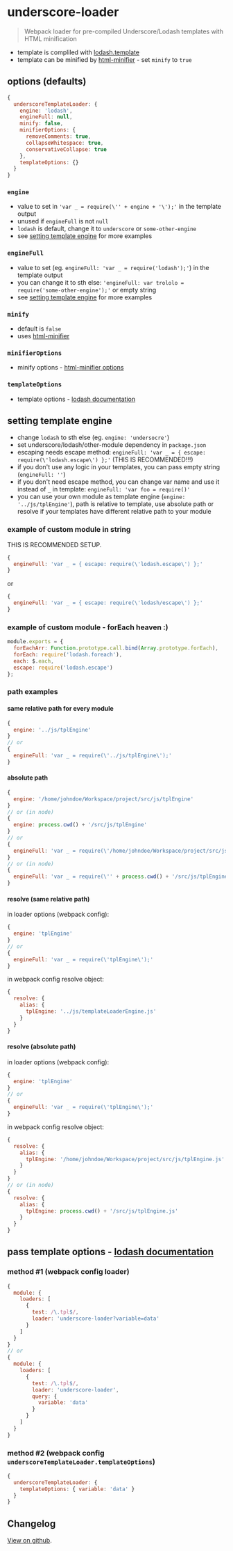 # underscore-loader

> Webpack loader for pre-compiled Underscore/Lodash templates with HTML minification

* template is compliled with [lodash.template](https://www.npmjs.com/package/lodash.template)
* template can be minified by [html-minifier](https://www.npmjs.com/package/html-minifier) - set `minify` to `true`

## options (defaults)

```javascript
{
  underscoreTemplateLoader: {
    engine: 'lodash',
    engineFull: null,
    minify: false,
    minifierOptions: {
      removeComments: true,
      collapseWhitespace: true,
      conservativeCollapse: true
    },
    templateOptions: {}
  }
}
```

### `engine`

* value to set in `'var _ = require(\'' + engine + '\');'` in the template output
* unused if `engineFull` is not `null`
* `lodash` is default, change it to `underscore` or `some-other-engine`
* see [setting template engine](#setting-template-engine) for more examples

### `engineFull`

* value to set (eg. `engineFull: 'var _ = require('lodash');'`) in the template output
* you can change it to sth else: `'engineFull: var trololo = require('some-other-engine');'` or empty string
* see [setting template engine](#setting-template-engine) for more examples

### `minify`

* default is `false`
* uses [html-minifier](https://www.npmjs.com/package/html-minifier)

### `minifierOptions`

* minify options - [html-minifier options](https://www.npmjs.com/package/html-minifier#options-quick-reference)

### `templateOptions`

* template options - [lodash documentation](https://lodash.com/docs#template)

## setting template engine

* change `lodash` to sth else (eg. `engine: 'undersocre'`)
* set underscore/lodash/other-module dependency in `package.json`
* escaping needs escape method: `engineFull: 'var _ = { escape: require(\'lodash.escape\') };'` (THIS IS RECOMMENDED!!!)
* if you don't use any logic in your templates, you can pass empty string (`engineFull: ''`)
* if you don't need escape method, you can change var name and use it instead of `_` in template: `engineFull: 'var foo = require()'`
* you can use your own module as template engine (`engine: '../js/tplEngine'`), path is relative to template, use absolute path or resolve if your templates have different relative path to your module

### example of custom module in string

THIS IS RECOMMENDED SETUP.

```javascript
{
  engineFull: 'var _ = { escape: require(\'lodash.escape\') };'
}
```

or

```javascript
{
  engineFull: 'var _ = { escape: require(\'lodash/escape\') };'
}
```

### example of custom module - forEach heaven :)

```javascript
module.exports = {
  forEachArr: Function.prototype.call.bind(Array.prototype.forEach),
  forEach: require('lodash.foreach'),
  each: $.each,
  escape: require('lodash.escape')
};
```

### path examples

#### same relative path for every module

```javascript
{
  engine: '../js/tplEngine'
}
// or
{
  engineFull: 'var _ = require(\'../js/tplEngine\');'
}
```

#### absolute path

```javascript
{
  engine: '/home/johndoe/Workspace/project/src/js/tplEngine'
}
// or (in node)
{
  engine: process.cwd() + '/src/js/tplEngine'
}
// or
{
  engineFull: 'var _ = require(\'/home/johndoe/Workspace/project/src/js/tplEngine\');'
}
// or (in node)
{
  engineFull: 'var _ = require(\'' + process.cwd() + '/src/js/tplEngine\');'
}
```

#### resolve (same relative path)

in loader options (webpack config):

```javascript
{
  engine: 'tplEngine'
}
// or
{
  engineFull: 'var _ = require(\'tplEngine\');'
}
```

in webpack config resolve object:

```javascript
{
  resolve: {
    alias: {
      tplEngine: '../js/templateLoaderEngine.js'
    }
  }
}
```

#### resolve (absolute path)

in loader options (webpack config):

```javascript
{
  engine: 'tplEngine'
}
// or
{
  engineFull: 'var _ = require(\'tplEngine\');'
}
```

in webpack config resolve object:

```javascript
{
  resolve: {
    alias: {
      tplEngine: '/home/johndoe/Workspace/project/src/js/tplEngine.js'
    }
  }
}
// or (in node)
{
  resolve: {
    alias: {
      tplEngine: process.cwd() + '/src/js/tplEngine.js'
    }
  }
}
```

## pass template options - [lodash documentation](https://lodash.com/docs#template)

### method #1 (webpack config loader)

```javascript
{
  module: {
    loaders: [
      {
        test: /\.tpl$/,
        loader: 'underscore-loader?variable=data'
      }
    ]
  }
}
// or
{
  module: {
    loaders: [
      {
        test: /\.tpl$/,
        loader: 'underscore-loader',
        query: {
          variable: 'data'
        }
      }
    ]
  }
}
```

### method #2 (webpack config `underscoreTemplateLoader.templateOptions`)

```javascript
{
  underscoreTemplateLoader: {
    templateOptions: { variable: 'data' }
  }
}
```

## Changelog

[View on github](https://github.com/tomek-f/underscore-loader/blob/master/changelog.md).

